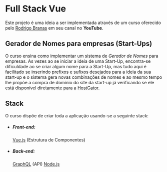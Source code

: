 # Full Stack Vue

Este projeto é uma ideia a ser implementada através de um curso oferecido pelo [Rodrigo Branas](https://github.com/rodrigobranas) em seu canal no **YouTube**.


## Gerador de Nomes para empresas (Start-Ups)
O curso ensina como implementar um sistema de *Gerador de Nomes* para empresas. As vezes ao se iniciar a ideia de uma Start-Up, encontra-se dificuldade ao se criar algum nome para a Start-Up, mas tudo aqui é facilitado se inserindo prefixos e sufixos desejados para a ideia da sua start-up e o sistema gera novas combinações de nomes e ao mesmo tempo lhe propõe a compra de domínio do site da start-up já verificando se ele está disponível diretamente para a [HostGator](https://wwww.hostgator.com.br).

## Stack

O curso dispõe de criar toda a aplicação usando-se a seguinte stack:
- ##### Front-end:
    [Vue.js](https://vuejs.org/) (Estrutura de Componentes)

- ##### Back-end:
    [GraphQL](https://graphql.org/) (API)
    [Node.js](https://nodejs.org/en/)
